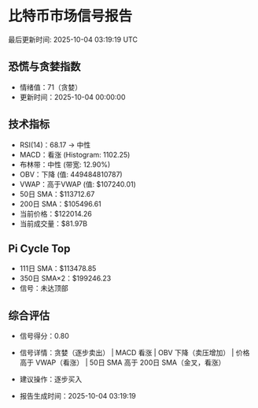 # 比特币市场信号报告

最后更新时间: 2025-10-04 03:19:19 UTC

## 恐慌与贪婪指数
- 情绪值：71（贪婪）
- 更新时间：2025-10-04 00:00:00

## 技术指标
- RSI(14)：68.17 → 中性
- MACD：看涨 (Histogram: 1102.25)
- 布林带：中性 (带宽: 12.90%)
- OBV：下降 (值: 449484810787)
- VWAP：高于VWAP (值: $107240.01)
- 50日 SMA：$113712.67
- 200日 SMA：$105496.61
- 当前价格：$122014.26
- 当前成交量：$81.97B

## Pi Cycle Top
- 111日 SMA：$113478.85
- 350日 SMA×2：$199246.23
- 信号：未达顶部

## 综合评估
- 信号得分：0.80
- 信号详情：贪婪（逐步卖出） | MACD 看涨 | OBV 下降（卖压增加） | 价格高于 VWAP（看涨） | 50日 SMA 高于 200日 SMA（金叉，看涨）
- 建议操作：逐步买入

- 报告生成时间：2025-10-04 03:19:19